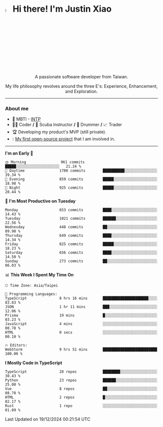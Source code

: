 # <img src="https://media.giphy.com/media/hvRJCLFzcasrR4ia7z/giphy.gif" width="5%">Hi there! I'm Justin Xiao
<p align="center">A passionate software developer from Taiwan.  </p>
<p align="center">My life philosophy revolves around the three E's: Experience, Enhancement, and Exploration.</p>

---
### About me
- 👀 MBTI - [INTP](https://www.16personalities.com/intp-personality)
- 👨‍💻 Coder **/** 🤿 Scuba Instructor **/** 🥁 Drummer **/** 📈 Trader
- 🏆 Developing my product's MVP (still private).
- 💧 [My first open-source project](https://github.com/Game-as-a-Service/Game-Lobby-Web) that I am involved in.

---
<!--START_SECTION:waka-->
**I'm an Early 🐤** 

```text
🌞 Morning                961 commits         █████░░░░░░░░░░░░░░░░░░░░   21.24 % 
🌆 Daytime                1780 commits        ██████████░░░░░░░░░░░░░░░   39.34 % 
🌃 Evening                859 commits         █████░░░░░░░░░░░░░░░░░░░░   18.98 % 
🌙 Night                  925 commits         █████░░░░░░░░░░░░░░░░░░░░   20.44 % 
```
📅 **I'm Most Productive on Tuesday** 

```text
Monday                   653 commits         ████░░░░░░░░░░░░░░░░░░░░░   14.43 % 
Tuesday                  1021 commits        ██████░░░░░░░░░░░░░░░░░░░   22.56 % 
Wednesday                448 commits         ██░░░░░░░░░░░░░░░░░░░░░░░   09.90 % 
Thursday                 649 commits         ████░░░░░░░░░░░░░░░░░░░░░   14.34 % 
Friday                   825 commits         █████░░░░░░░░░░░░░░░░░░░░   18.23 % 
Saturday                 656 commits         ████░░░░░░░░░░░░░░░░░░░░░   14.50 % 
Sunday                   273 commits         ██░░░░░░░░░░░░░░░░░░░░░░░   06.03 % 
```


📊 **This Week I Spent My Time On** 

```text
🕑︎ Time Zone: Asia/Taipei

💬 Programming Languages: 
TypeScript               8 hrs 16 mins       █████████████████████░░░░   83.83 % 
JSON                     1 hr 11 mins        ███░░░░░░░░░░░░░░░░░░░░░░   12.06 % 
Prisma                   19 mins             █░░░░░░░░░░░░░░░░░░░░░░░░   03.23 % 
JavaScript               4 mins              ░░░░░░░░░░░░░░░░░░░░░░░░░   00.78 % 
HTML                     0 secs              ░░░░░░░░░░░░░░░░░░░░░░░░░   00.10 % 

🔥 Editors: 
WebStorm                 9 hrs 51 mins       █████████████████████████   100.00 % 
```

**I Mostly Code in TypeScript** 

```text
TypeScript               28 repos            ████████░░░░░░░░░░░░░░░░░   30.43 % 
Python                   23 repos            ██████░░░░░░░░░░░░░░░░░░░   25.00 % 
Vue                      8 repos             ██░░░░░░░░░░░░░░░░░░░░░░░   08.70 % 
HTML                     2 repos             █░░░░░░░░░░░░░░░░░░░░░░░░   02.17 % 
Rust                     1 repo              ░░░░░░░░░░░░░░░░░░░░░░░░░   01.09 % 
```




 Last Updated on 19/12/2024 00:21:54 UTC
<!--END_SECTION:waka-->
